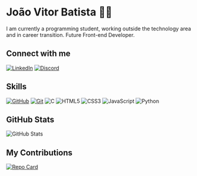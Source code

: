 # João Vitor Batista 👨‍💻
I am currently a programming student, working outside the technology area and in career transition. Future Front-end Developer.    

## Connect with me
[![LinkedIn](https://img.shields.io/badge/LinkedIn-000?style=for-the-badge&logo=linkedin&logoColor=0E76A8)](https://www.linkedin.com/in/joao-vitor-batista-/) [![Discord](https://img.shields.io/badge/Discord-000?style=for-the-badge&logo=discord)](https://www.discord.com/in/sucard/) 

## Skills
[![GitHub](https://img.shields.io/badge/GitHub-000?style=for-the-badge&logo=github&logoColor=fff)](https://docs.github.com/)  [![Git](https://img.shields.io/badge/Git-000?style=for-the-badge&logo=git&logoColor=fff)](https://git-scm.com/doc) ![C](https://img.shields.io/badge/C-000?style=for-the-badge&logo=c++) ![HTML5](https://img.shields.io/badge/HTML5-000?style=for-the-badge&logo=html5) ![CSS3](https://img.shields.io/badge/CSS3-000?style=for-the-badge&logo=css3&logoColor=white) 	![JavaScript](https://img.shields.io/badge/JavaScript-000?style=for-the-badge&logo=javascript&logoColor=black) ![Python](https://img.shields.io/badge/Python-000?style=for-the-badge&logo=python&logoColor=white)

## GitHub Stats

![GitHub Stats](https://github-readme-stats.vercel.app/api?username=sucard&theme=transparent&bg_color=000&border_color=30A3DC&show_icons=true&icon_color=30A3DC&title_color=E94D5F&hide_title=true&text_color=FFF)


## My Contributions

[![Repo Card](https://github-readme-stats.vercel.app/api/pin/?username=sucard&repo=dio-lab-open-source&bg_color=000&border_color=30A3DC&show_icons=true&icon_color=30A3DC&title_color=E94D5F&text_color=FFF)](https://github.com/sucard/dio-lab-open-source)
